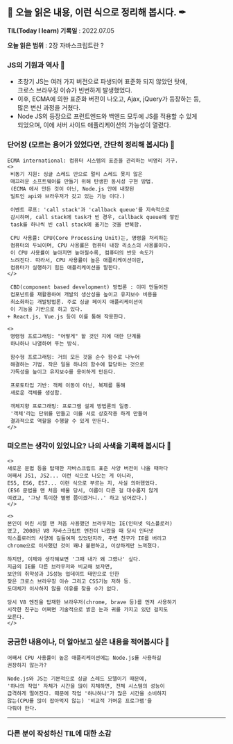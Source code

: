 ## 📕 오늘 읽은 내용, 이런 식으로 정리해 봅시다. ✒

**TIL(Today I learn) 기록일** : 2022.07.05

**오늘 읽은 범위** : 2장 자바스크립트란 ?

### JS의 기원과 역사 📑

- 초창기 JS는 여러 가지 버전으로 파생되어 표준화 되지 않았던 탓에,</br>
크로스 브라우징 이슈가 빈번하게 발생했었다.
- 이후, ECMA에 의한 표준화 버전이 나오고, Ajax, jQuery가 등장하는 등, </br> 많은 변신 과정을 거쳤다.
- Node JS의 등장으로 프런트엔드와 백엔드 모두에 JS를 적용할 수 있게</br> 되었으며, 이에 서버 사이드 애플리케이션의 가능성이 열렸다.

<!--
### 책속 한구절 보관함 📖

| p    | text                                           |
| ---- | ---------------------------------------------- |
| 7  | 넷스케이프 커뮤니케이션즈와 마이크로소프트는 자사 브라우저의</br> 시장 점유율을 높이기 위해 자사 브라우저 에서만 동작하는 기능을</br> 경쟁적으로 추가하기 시작했다는 것이다.                 |
| 10  | 2008년 등장한 구글의 V8 자바스크립트 엔진은 이러한 요구에 부합하는</br> 빠른 성능을 보여주었다. V8 자바스크립트 엔진의 등장으로 자바스크립트는</br> 데스크톱 애플리케이션과 유사한 UX를 제공할 수 있는 웹 애플리케이션</br> 프로그래밍 언어로 정착하게 되었다. |
| 12  | Node.js는 비동기 I/O를 지원하며 단일 스레드 이벤트 루프 기반으로</br> 동작함으로써 요청 처리 성능이 좋다. 따라서 Node.js눈 데이터를 실시간으로</br> 처리하기 위해 I/O가 빈번하게 발생하는 SPA에 적합하다. |
-->

### 단어장 (모르는 용어가 있었다면, 간단히 정리해 봅시다) 🔖
```
ECMA international: 컴퓨터 시스템의 표준을 관리하는 비영리 기구.
<>
 비동기 지원: 싱글 스레드 만으로 멀티 스레드 못지 않은 
 매끄러운 소프트웨어를 만들기 위해 탄생한 동시성 구현 방법. 
 (ECMA 에서 만든 것이 아닌, Node.js 안에 내장된 
 빌트인 api와 브라우저가 갖고 있는 기능 이다.)

 이벤트 루프: 'call stack'과 'callback queue'를 지속적으로 
 감시하며, call stack에 task가 빈 경우, callback queue에 쌓인 
 task를 하나씩 빈 call stack에 옮기는 것을 반복함.

 CPU 사용률: CPU(Core Processing Unit)는, 명령을 처리하는 
 컴퓨터의 두뇌이며, CPU 사용률은 컴퓨터 내장 리소스의 사용률이다. 
 이 CPU 사용률이 높아지면 높아질수록, 컴퓨터의 반응 속도가 
 느려진다. 따라서, CPU 사용률이 높은 애플리케이션이란, 
 컴퓨터가 실행하기 힘든 애플리케이션을 말한다.
</>

 CBD(component based development) 방법론 : 이미 만들어진 
 컴포넌트를 재활용하여 개발의 생산성을 높이고 유지보수 비용을 
 최소화하는 개발방법론. 주로 싱글 페이지 애플리케이션이 
 이 기능을 기반으로 하고 있다. 
+ React.js, Vue.js 등이 이를 통해 작용한다.

<>
 명령형 프로그래밍: "어떻게" 할 것인 지에 대한 단계를 
 하나하나 나열하여 푸는 방식.

 함수형 프로그래밍: 거의 모든 것을 순수 함수로 나누어 
 해결하는 기법. 작은 일을 하나의 함수에 할당하는 것으로 
 가독성을 높이고 유지보수를 용이하게 만든다.

 프로토타입 기반: 객체 이동이 아닌, 복제를 통해 
 새로운 객체를 생성함.

 객체지향 프로그래밍: 프로그램 설계 방법론의 일종. 
 '객체'라는 단위를 만들고 이를 서로 상호작용 하게 만들어 
 결과적으로 역할을 수행할 수 있게 만든다.
</>
```

### 떠오르는 생각이 있었니요? 나의 사색을 기록해 봅시다 💭
```
<>
새로운 문법 등을 탑재한 자바스크립트 표준 사양 버전이 나올 때마다
어째서 JS1, JS2... 이런 식으로 나오는 게 아니라,
ES5, ES6, ES7... 이런 식으로 부르는 지, 사실 의아했었다.
(ES6 문법을 맨 처음 배울 당시, 이름이 다른 걸 대수롭지 않게
여겼고, '그냥 특이한 별명 쯤이겠거니..' 하고 넘어갔다.)
</>

<>
본인이 어린 시절 맨 처음 사용했던 브라우저는 IE(인터넷 익스플로러)
였고, 2008년 V8 자바스크립트 엔진이 나왔을 때 당시 인터넷 
익스플로러의 사양에 길들여져 있었던지라, 주변 친구가 IE를 버리고 
chrome으로 이사했던 것이 꽤나 불편하고, 이상하게만 느껴졌다.

하지만, 이제와 생각해보면 '그때 내가 왜 그랬나' 싶다.
지금의 IE를 다른 브라우저와 비교해 보자면,
보안의 취약성과 JS성능 업데이트 태만으로 인한 
잦은 크로스 브라우징 이슈 그리고 CSS기능 저하 등.
도대체가 이사하지 않을 이유를 찾을 수가 없다.

당시 V8 엔진을 탑재한 브라우저(chrome, brave 등)를 먼저 사용하기 
시작한 친구는 어쩌면 기술적으로 밝은 눈과 귀를 가지고 있던 걸지도 
모른다.
</>
```

### 궁금한 내용이나, 더 알아보고 싶은 내용을 적어봅시다 🤔
```
어째서 CPU 사용률이 높은 애플리케이션에는 Node.js를 사용하길
권장하지 않는가?

Node.js와 JS는 기본적으로 싱글 스레드 모델이기 때문에, 
'하나의 작업' 자체가 시간을 많이 지체하면, 전체 시스템의 성능이 
급격하게 떨어진다. 때문에 작업 '하나하나'가 많은 시간을 소비하지 
않는(CPU를 많이 잡아먹지 않는) '비교적 가벼운 프로그램'을 
다뤄야 한다.
```

---

### 다른 분이 작성하신 TIL에 대한 소감